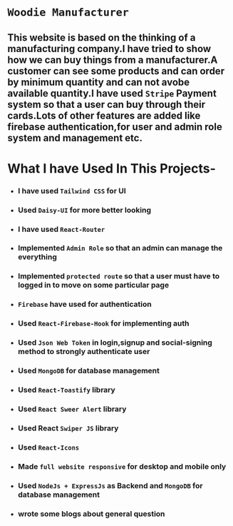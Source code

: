 # `Woodie Manufacturer`

## This website is based on the thinking of a manufacturing company.I have tried to show how we can buy things from a manufacturer.A customer can see some products and can order by minimum quantity and can not avobe available quantity.I have used `Stripe` Payment system so that a user can buy through their cards.Lots of other features are added like firebase authentication,for user and admin role system and management etc.

# What I have Used In This Projects-

- ### I have used `Tailwind CSS` for UI

- ### Used `Daisy-UI` for more better looking

- ### I have used `React-Router`

- ### Implemented `Admin Role` so that an admin can manage the everything

- ### Implemented `protected route` so that a user must have to logged in to move on some particular page

- ### `Firebase` have used for authentication

- ### Used `React-Firebase-Hook` for implementing auth

- ### Used `Json Web Token` in login,signup and social-signing method to strongly authenticate user

- ### Used `MongoDB` for database management

- ### Used `React-Toastify` library

- ### Used `React Sweer Alert` library

- ### Used React `Swiper JS` library

- ### Used `React-Icons`

- ### Made `full website responsive` for desktop and mobile only

- ### Used `NodeJs + ExpressJs` as Backend and `MongoDB` for database management

- ### wrote some blogs about general question
